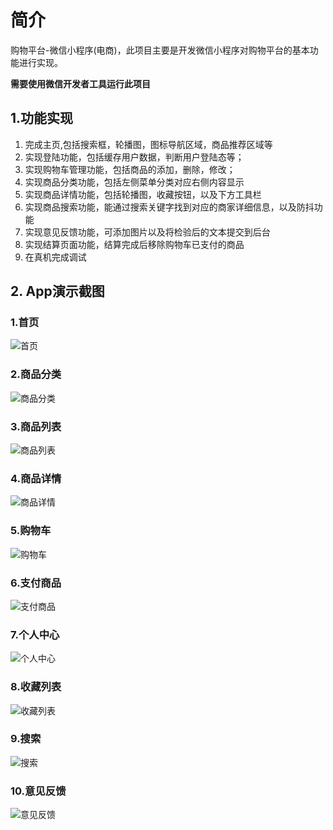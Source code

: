 # 简介
购物平台-微信小程序(电商)，此项目主要是开发微信小程序对购物平台的基本功能进行实现。

**需要使用微信开发者工具运行此项目**

## 1.功能实现
  1. 完成主页,包括搜索框，轮播图，图标导航区域，商品推荐区域等
  2. 实现登陆功能，包括缓存用户数据，判断用户登陆态等；
  3. 实现购物车管理功能，包括商品的添加，删除，修改；
  4. 实现商品分类功能，包括左侧菜单分类对应右侧内容显示
  5. 实现商品详情功能，包括轮播图，收藏按钮，以及下方工具栏
  6. 实现商品搜索功能，能通过搜索关键字找到对应的商家详细信息，以及防抖功能
  7. 实现意见反馈功能，可添加图片以及将检验后的文本提交到后台
  8. 实现结算页面功能，结算完成后移除购物车已支付的商品
  9. 在真机完成调试


## 2. App演示截图
  ### 1.首页
![首页](./images/首页.PNG)
  ### 2.商品分类
![商品分类](./images/商品分类.PNG)
  ### 3.商品列表
![商品列表](./images/商品列表.PNG)
  ### 4.商品详情
![商品详情](./images/商品详情.PNG)
  ### 5.购物车
![购物车](./images/购物车.PNG)
  ### 6.支付商品
![支付商品](./images/支付商品.PNG)
  ### 7.个人中心
![个人中心](./images/个人中心.PNG)
  ### 8.收藏列表
![收藏列表](./images/收藏列表.PNG)
  ### 9.搜索
![搜索](./images/搜索.PNG)
  ### 10.意见反馈
![意见反馈](./images/意见反馈.PNG)

